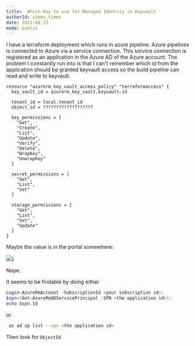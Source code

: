 ```yaml
---
title:  Which Key to use for Managed Identity in Keyvault
authorId: simon_timms
date: 2021-08-13
mode: public
---
```




I have a terraform deployment which runs in azure pipeline. Azure pipelines is connected to Azure via a service connection. This service connection is registered as an application in the Azure AD of the Azure account. The problem I constantly run into is that I can't remember which id from the application should be granted keyvault access so the build pipeline can read and write to keyvault. 

```
resource "azurerm_key_vault_access_policy" "terraformaccess" {
  key_vault_id = azurerm_key_vault.keyvault.id

  tenant_id = local.tenant_id
  object_id = ???????????????????

  key_permissions = [
    "Get",
    "Create",
    "List",
    "Update",
    "Verify",
    "Delete",
    "WrapKey",
    "UnwrapKey"
  ]

  secret_permissions = [
    "Get",
    "List",
    "Set"
  ]

  storage_permissions = [
    "Get",
    "List",
    "Set",
    "Update"
  ]
}
```
Maybe the value is in the portal somewhere:

![](/images/2021-08-12-appliation-key-for-keyvault.md/2021-08-12-21-21-51.png))

Nope. 

It seems to be findable by doing either 

```powershell
Login-AzureRmAccount -SubscriptionId <your subscription id>;
$spn=(Get-AzureRmADServicePrincipal -SPN <the application id>);
echo $spn.Id
```

or 

```bash
 az ad sp list --spn <the application id>
```
Then look for `ObjectId`